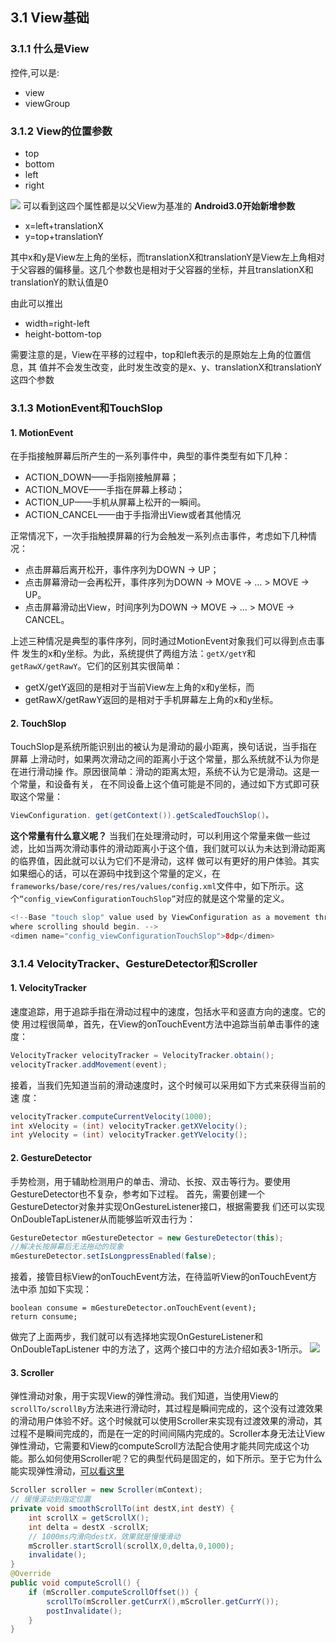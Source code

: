 ## 3.1 View基础

### 3.1.1 什么是View
控件,可以是:
- view
- viewGroup

### 3.1.2 View的位置参数
- top
- bottom
- left
- right

![](https://s3.bmp.ovh/imgs/2022/07/14/f9b3453e16a0b04a.png)
可以看到这四个属性都是以父View为基准的
**Android3.0开始新增参数**
- x=left+translationX
- y=top+translationY

其中x和y是View左上角的坐标，而translationX和translationY是View左上角相对于父容器的偏移量。这几个参数也是相对于父容器的坐标，并且translationX和translationY的默认值是0

由此可以推出
- width=right-left
- height-bottom-top

需要注意的是，View在平移的过程中，top和left表示的是原始左上角的位置信息，其
值并不会发生改变，此时发生改变的是x、y、translationX和translationY这四个参数

### 3.1.3 MotionEvent和TouchSlop

#### 1. MotionEvent
在手指接触屏幕后所产生的一系列事件中，典型的事件类型有如下几种：
- ACTION_DOWN——手指刚接触屏幕；
- ACTION_MOVE——手指在屏幕上移动；
- ACTION_UP——手机从屏幕上松开的一瞬间。
- ACTION_CANCEL——由于手指滑出View或者其他情况

正常情况下，一次手指触摸屏幕的行为会触发一系列点击事件，考虑如下几种情况：
- 点击屏幕后离开松开，事件序列为DOWN -> UP；
- 点击屏幕滑动一会再松开，事件序列为DOWN -> MOVE -> … > MOVE -> UP。
- 点击屏幕滑动出View，时间序列为DOWN -> MOVE -> … > MOVE -> CANCEL。

上述三种情况是典型的事件序列，同时通过MotionEvent对象我们可以得到点击事件
发生的x和y坐标。为此，系统提供了两组方法：`getX/getY`和`getRawX/getRawY`。它们的区别其实很简单：
- getX/getY返回的是相对于当前View左上角的x和y坐标，而
- getRawX/getRawY返回的是相对于手机屏幕左上角的x和y坐标。

#### 2. TouchSlop
TouchSlop是系统所能识别出的被认为是滑动的最小距离，换句话说，当手指在屏幕
上滑动时，如果两次滑动之间的距离小于这个常量，那么系统就不认为你是在进行滑动操
作。原因很简单：滑动的距离太短，系统不认为它是滑动。这是一个常量，和设备有关，
在不同设备上这个值可能是不同的，通过如下方式即可获取这个常量：
```java
ViewConfiguration. get(getContext()).getScaledTouchSlop()。
```
**这个常量有什么意义呢？**
当我们在处理滑动时，可以利用这个常量来做一些过滤，比如当两次滑动事件的滑动距离小于这个值，我们就可以认为未达到滑动距离的临界值，因此就可以认为它们不是滑动，这样
做可以有更好的用户体验。其实如果细心的话，可以在源码中找到这个常量的定义，在
`frameworks/base/core/res/res/values/config.xml`文件中，如下所示。这
个`“config_viewConfigurationTouchSlop”`对应的就是这个常量的定义。
```java
<!--Base "touch slop" value used by ViewConfiguration as a movement threshold
where scrolling should begin. -->
<dimen name="config_viewConfigurationTouchSlop">8dp</dimen>
```

### 3.1.4 VelocityTracker、GestureDetector和Scroller

#### 1. VelocityTracker
速度追踪，用于追踪手指在滑动过程中的速度，包括水平和竖直方向的速度。它的使
用过程很简单，首先，在View的onTouchEvent方法中追踪当前单击事件的速度：
```java
VelocityTracker velocityTracker = VelocityTracker.obtain();
velocityTracker.addMovement(event);
```
接着，当我们先知道当前的滑动速度时，这个时候可以采用如下方式来获得当前的速
度：
```java
velocityTracker.computeCurrentVelocity(1000);
int xVelocity = (int) velocityTracker.getXVelocity();
int yVelocity = (int) velocityTracker.getYVelocity();
```

#### 2. GestureDetector
手势检测，用于辅助检测用户的单击、滑动、长按、双击等行为。要使用
GestureDetector也不复杂，参考如下过程。
首先，需要创建一个GestureDetector对象并实现OnGestureListener接口，根据需要我
们还可以实现OnDoubleTapListener从而能够监听双击行为：
```java
GestureDetector mGestureDetector = new GestureDetector(this);
//解决长按屏幕后无法拖动的现象
mGestureDetector.setIsLongpressEnabled(false);
```
接着，接管目标View的onTouchEvent方法，在待监听View的onTouchEvent方法中添
加如下实现：
```
boolean consume = mGestureDetector.onTouchEvent(event);
return consume;
```
做完了上面两步，我们就可以有选择地实现OnGestureListener和OnDoubleTapListener
中的方法了，这两个接口中的方法介绍如表3-1所示。
![](https://s3.bmp.ovh/imgs/2022/07/14/713aec60b5d5f00a.png)

#### 3. Scroller
弹性滑动对象，用于实现View的弹性滑动。我们知道，当使用View的`scrollTo/scrollBy`方法来进行滑动时，其过程是瞬间完成的，这个没有过渡效果的滑动用户体验不好。这个时候就可以使用Scroller来实现有过渡效果的滑动，其过程不是瞬间完成的，而是在一定的时间间隔内完成的。Scroller本身无法让View弹性滑动，它需要和View的computeScroll方法配合使用才能共同完成这个功能。那么如何使用Scroller呢？它的典型代码是固定的，如下所示。至于它为什么能实现弹性滑动，[可以看这里]()
```java
Scroller scroller = new Scroller(mContext);
// 缓慢滚动到指定位置
private void smoothScrollTo(int destX,int destY) {
    int scrollX = getScrollX();
    int delta = destX -scrollX;
    // 1000ms内滑向destX，效果就是慢慢滑动
    mScroller.startScroll(scrollX,0,delta,0,1000);
    invalidate();
}
@Override
public void computeScroll() {
    if (mScroller.computeScrollOffset()) {
        scrollTo(mScroller.getCurrX(),mScroller.getCurrY());
        postInvalidate();
    }
}
```
